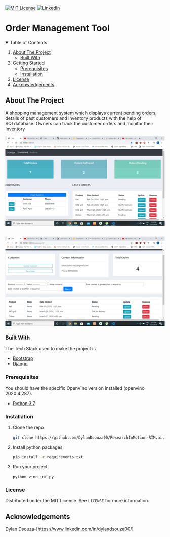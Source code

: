 [![MIT License][license-shield]][license-url]
[![LinkedIn][linkedin-shield]][linkedin-url]


# Order Management Tool

<!-- TABLE OF CONTENTS -->
<details open="open">
  <summary>Table of Contents</summary>
  <ol>
    <li>
      <a href="#about-the-project">About The Project</a>
      <ul>
        <li><a href="#built-with">Built With</a></li>
      </ul>
    </li>
    <li>
      <a href="#getting-started">Getting Started</a>
      <ul>
        <li><a href="#prerequisites">Prerequisites</a></li>
        <li><a href="#installation">Installation</a></li>
      </ul>
    </li>
    <li><a href="#license">License</a></li>
    <li><a href="#acknowledgements">Acknowledgements</a></li>
  </ol>
</details>

<!-- ABOUT THE PROJECT -->
## About The Project
A shopping management system which displays current pending orders, details of past customers and inventory products with the help of SQLdatabase. Owners can track the customer orders and monitor their Inventory 

[![Product Name Screen Shot][product-screenshot]](https://example.com)
##
[![Product Name Screen Shot][product-screenshot2]](https://example.com)

### Built With

The Tech Stack used to make the project is
* [Bootstrap](https://getbootstrap.com)
* [Django](https://www.djangoproject.com/)


### Prerequisites

You should have the specific OpenVino version installed (openvino 2020.4.287).

* [Python 3.7](https://www.python.org/downloads/release/python-370/)

### Installation

1. Clone the repo
   ```sh
   git clone https://github.com/DylanDsouza00/ResearchInMotion-RIM.ai.git
   ```
3. Install python packages
   ```sh
   pip install -r requirements.txt
   ```
4. Run your project.
   ```sh
   python vino_inf.py
   ```
   
  <!-- LICENSE -->
### License

Distributed under the MIT License. See `LICENSE` for more information.

## Acknowledgements

Dylan Dsouza-[https://www.linkedin.com/in/dylandsouza00/]

<!-- MARKDOWN LINKS & IMAGES -->
[product-screenshot]: Screenshots/screen1.png
[product-screenshot2]: Screenshots/screen2.png
[license-url]: LICENSE
[license-shield]: https://img.shields.io/github/license/othneildrew/Best-README-Template.svg?style=for-the-badge
[linkedin-shield]: https://img.shields.io/badge/-LinkedIn-black.svg?style=for-the-badge&logo=linkedin&colorB=555
[linkedin-url]: https://www.linkedin.com/in/dylandsouza00/
